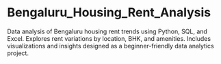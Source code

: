 # Bengaluru_Housing_Rent_Analysis
Data analysis of Bengaluru housing rent trends using Python, SQL, and Excel. Explores rent variations by location, BHK, and amenities. Includes visualizations and insights designed as a beginner-friendly data analytics project.

